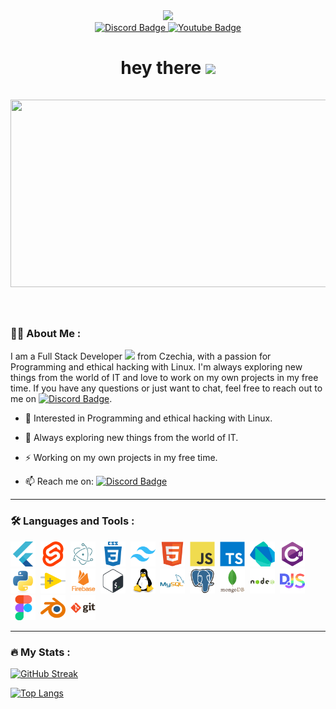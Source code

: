 <div id="header" align="center">
  <img src="https://media2.giphy.com/media/cIn5fTcjnKhStIeAef/200.webp?cid=ecf05e47d2gqdvq1ztj1uxgfj501lu0jyci31toif5p30uua&rid=200.webp&ct=s" width="150"/>
</div>

<div id="badges" align="center">
  <a href="https://discordapp.com/users/869579499266793512">
    <img src="https://img.shields.io/badge/Discord-blue?logo=discord&logoColor=white&style=for-the-badge" alt="Discord Badge"/>
  </a>
  <a href="https://www.reddit.com/user/LinuxSudoers">
    <img src="https://img.shields.io/badge/Reddit-red?style=for-the-badge&logo=reddit&logoColor=white" alt="Youtube Badge"/>
  </a>
</div>

<h1 align="center">
  <strong>hey there</strong>
  <img src="https://media.giphy.com/media/hvRJCLFzcasrR4ia7z/giphy.gif" width="30px"/>
  <br/>
  <br/>
  <div align="center">
    <img src="https://media.giphy.com/media/dWesBcTLavkZuG35MI/giphy.gif" width="600" height="300"/>
  </div>
  <br/>

### :man_technologist: About Me :
I am a Full Stack Developer <img src="https://media1.giphy.com/media/QssGEmpkyEOhBCb7e1/giphy.gif?cid=ecf05e47rxrashoowofo0t5bhlwzupmga47pn6vkgztqslz3&rid=giphy.gif&ct=s" width="20"> from Czechia, with a passion for Programming and ethical hacking with Linux. I'm always exploring new things from the world of IT and love to work on my own projects in my free time. If you have any questions or just want to chat, feel free to reach out to me on [![Discord Badge](https://img.shields.io/badge/Discord-blue?style=flat&logo=discord&logoColor=white)](https://discordapp.com/users/869579499266793512).

- :telescope: Interested in Programming and ethical hacking with Linux.

- :seedling: Always exploring new things from the world of IT.

- :zap: Working on my own projects in my free time.

- :mailbox: Reach me on: [![Discord Badge](https://img.shields.io/badge/Discord-blue?style=flat&logo=discord&logoColor=white)](https://discordapp.com/users/869579499266793512)

---

### :hammer_and_wrench: Languages and Tools :
<div>
  <img src="https://github.com/devicons/devicon/blob/master/icons/flutter/flutter-original.svg" title="Flutter" alt="Flutter" width="40" height="40"/>&nbsp;
  <img src="https://github.com/devicons/devicon/blob/master/icons/svelte/svelte-original.svg" title="Svelte" alt="Svelte" width="40" height="40"/>&nbsp;
  <img src="https://github.com/devicons/devicon/blob/master/icons/electron/electron-original.svg" title="Electron" alt="Electron" width="40" height="40"/>&nbsp;
  <img src="https://github.com/devicons/devicon/blob/master/icons/css3/css3-plain-wordmark.svg" title="CSS3" alt="CSS" width="40" height="40"/>&nbsp;
   <img src="https://github.com/devicons/devicon/blob/master/icons/tailwindcss/tailwindcss-plain.svg" title="TailWindCSS" alt="TailWindCSS" width="40" height="40"/>&nbsp;
  <img src="https://github.com/devicons/devicon/blob/master/icons/html5/html5-original.svg" title="HTML5" alt="HTML" width="40" height="40"/>&nbsp;
  <img src="https://github.com/devicons/devicon/blob/master/icons/javascript/javascript-original.svg" title="JavaScript" alt="JavaScript" width="40" height="40"/>&nbsp;
  <img src="https://github.com/devicons/devicon/blob/master/icons/typescript/typescript-original.svg" title="TypeScript" alt="TypeScript" width="40" height="40"/>&nbsp;
  <img src="https://github.com/devicons/devicon/blob/master/icons/dart/dart-original.svg" title="Dart" alt="Dart" width="40" height="40"/>&nbsp;
  <img src="https://github.com/devicons/devicon/blob/master/icons/csharp/csharp-original.svg" title="C#" alt="C#" width="40" height="40"/>&nbsp;
  <img src="https://github.com/devicons/devicon/blob/master/icons/python/python-original.svg" title="Python" alt="Python" width="40" height="40"/>&nbsp;
  <img src="https://github.com/devicons/devicon/blob/master/icons/labview/labview-original.svg" title="LabView" alt="LabView" width="40" height="40"/>&nbsp;
  <img src="https://github.com/devicons/devicon/blob/master/icons/firebase/firebase-plain-wordmark.svg" title="Firebase" alt="Firebase" width="40" height="40"/>&nbsp;
  <img src="https://github.com/devicons/devicon/blob/master/icons/bash/bash-original.svg" title="Bash" alt="Bash" width="40" height="40"/>&nbsp;
  <img src="https://github.com/devicons/devicon/blob/master/icons/linux/linux-original.svg" title="Linux" alt="Linux" width="40" height="40"/>&nbsp;
  <img src="https://github.com/devicons/devicon/blob/master/icons/mysql/mysql-original-wordmark.svg" title="MySQL"  alt="MySQL" width="40" height="40"/>&nbsp;
  <img src="https://github.com/devicons/devicon/blob/master/icons/postgresql/postgresql-original.svg" title="PostgreSQL"  alt="PostgreSQL" width="40" height="40"/>&nbsp;
  <img src="https://github.com/devicons/devicon/blob/master/icons/mongodb/mongodb-original-wordmark.svg" title="mongoDB"  alt="mongoDB" width="40" height="40"/>&nbsp;
  <img src="https://github.com/devicons/devicon/blob/master/icons/nodejs/nodejs-original-wordmark.svg" title="NodeJS" alt="NodeJS" width="40" height="40"/>&nbsp;
  <img src="https://github.com/devicons/devicon/blob/master/icons/discordjs/discordjs-original.svg" title="DiscordJS" alt="DiscordJS" width="40" height="40"/>&nbsp;
  <img src="https://github.com/devicons/devicon/blob/master/icons/figma/figma-original.svg" title="Figma" alt="Figma" width="40" height="40"/>&nbsp;
  <img src="https://github.com/devicons/devicon/blob/master/icons/blender/blender-original.svg" title="Blender" alt="Blender" width="40" height="40"/>&nbsp;
  <img src="https://github.com/devicons/devicon/blob/master/icons/git/git-original-wordmark.svg" title="Git" alt="Git" width="40" height="40"/>
</div>

---

### :fire: My Stats :
[![GitHub Streak](http://github-readme-streak-stats.herokuapp.com?user=Aurelicos&theme=dark&background=000000)](https://git.io/streak-stats)

[![Top Langs](https://github-readme-stats.vercel.app/api/top-langs?username=Aurelicos&show_icons=true&locale=en&layout=compact&theme=dark&langs_count=8&count_private=true)](https://github.com/anuraghazra/github-readme-stats)
</h1>

